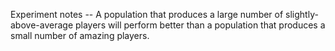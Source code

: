  Experiment notes --
   A population that produces a large number of slightly-above-average players will
   perform better than a population that produces a small number of amazing players.
